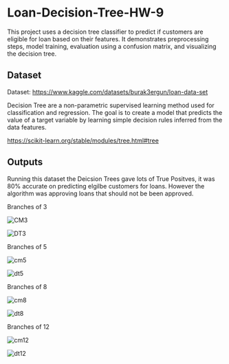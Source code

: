 # Loan-Decision-Tree-HW-9

This project uses a decision tree classifier to predict if customers are eligible for loan based on their features. It demonstrates preprocessing steps, model training, evaluation using a confusion matrix, and visualizing the decision tree.

## Dataset

Dataset:
https://www.kaggle.com/datasets/burak3ergun/loan-data-set 

Decision Tree are a non-parametric supervised learning method used for classification and regression. The goal is to create a model that predicts the value of a target variable by learning simple decision rules inferred from the data features.

https://scikit-learn.org/stable/modules/tree.html#tree 

## Outputs
Running this dataset the Deicsion Trees gave lots of True Positves, it was 80% accurate on predicting elgilbe customers for loans. However the algorithm was approving loans that should not be been approved.

Branches of 3

![CM3](https://github.com/user-attachments/assets/79c59926-81de-43ee-b24c-b5e34d5607f9)

![DT3](https://github.com/user-attachments/assets/b780604a-487c-4c72-b8b2-76a18557075c)

Branches of 5

![cm5](https://github.com/user-attachments/assets/8a0c66ad-decb-4478-937c-6a7209249fa2)

![dt5](https://github.com/user-attachments/assets/b004b0f1-4c29-4dff-b7dc-8187612bc810)

Branches of 8

![cm8](https://github.com/user-attachments/assets/a7cbc676-40d5-4900-b99c-c3a35ca7aeb7)

![dt8](https://github.com/user-attachments/assets/a2ce04ff-492b-4a1b-a143-dbd9547f0363)

Branches of 12

![cm12](https://github.com/user-attachments/assets/7829dc43-d50c-4603-b908-45071b953cff)

![dt12](https://github.com/user-attachments/assets/d9f5ec1b-6cfe-4dbe-a9cd-437e05fa5f6a)

